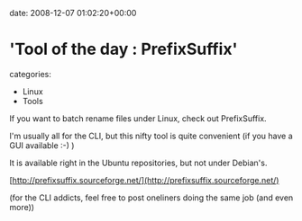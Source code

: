 


date: 2008-12-07 01:02:20+00:00


# 'Tool of the day : PrefixSuffix'

categories:
- Linux
- Tools


If you want to batch rename files under Linux, check out PrefixSuffix.

I'm usually all for the CLI, but this nifty tool is quite convenient (if you have a GUI available :-) )

It is available right in the Ubuntu repositories, but not under Debian's.

[http://prefixsuffix.sourceforge.net/](http://prefixsuffix.sourceforge.net/)

(for the CLI addicts, feel free to post oneliners doing the same job (and even more))

